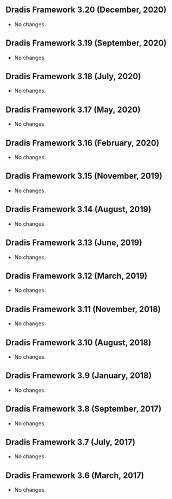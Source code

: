 ## Dradis Framework 3.20 (December, 2020) ##

*  No changes.

## Dradis Framework 3.19 (September, 2020) ##

*  No changes.

## Dradis Framework 3.18 (July, 2020) ##

*  No changes.

## Dradis Framework 3.17 (May, 2020) ##

*  No changes.

## Dradis Framework 3.16 (February, 2020) ##

*  No changes.

## Dradis Framework 3.15 (November, 2019) ##

*  No changes.

## Dradis Framework 3.14 (August, 2019) ##

*  No changes.

## Dradis Framework 3.13 (June, 2019) ##

*  No changes.

## Dradis Framework 3.12 (March, 2019) ##

*  No changes.

## Dradis Framework 3.11 (November, 2018) ##

*  No changes.

## Dradis Framework 3.10 (August, 2018) ##

*   No changes.

## Dradis Framework 3.9 (January, 2018) ##

*   No changes.

## Dradis Framework 3.8 (September, 2017) ##

*   No changes.

## Dradis Framework 3.7 (July, 2017) ##

*   No changes.

## Dradis Framework 3.6 (March, 2017) ##

*   No changes.
